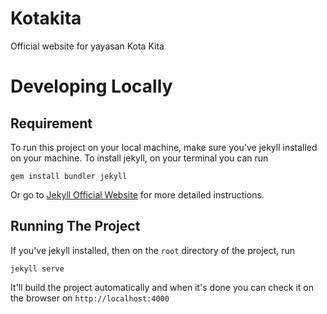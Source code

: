 # Kotakita

Official website for yayasan Kota Kita

# Developing Locally

## Requirement

To run this project on your local machine, make sure you've jekyll installed on your machine. To install jekyll, on your terminal you can run

`gem install bundler jekyll`

Or go to [Jekyll Official Website](https://jekyllrb.com/) for more detailed instructions.

## Running The Project

If you've jekyll installed, then on the `root` directory of the project, run

`jekyll serve`

It'll build the project automatically and when it's done you can check it on the browser on `http://localhost:4000`
